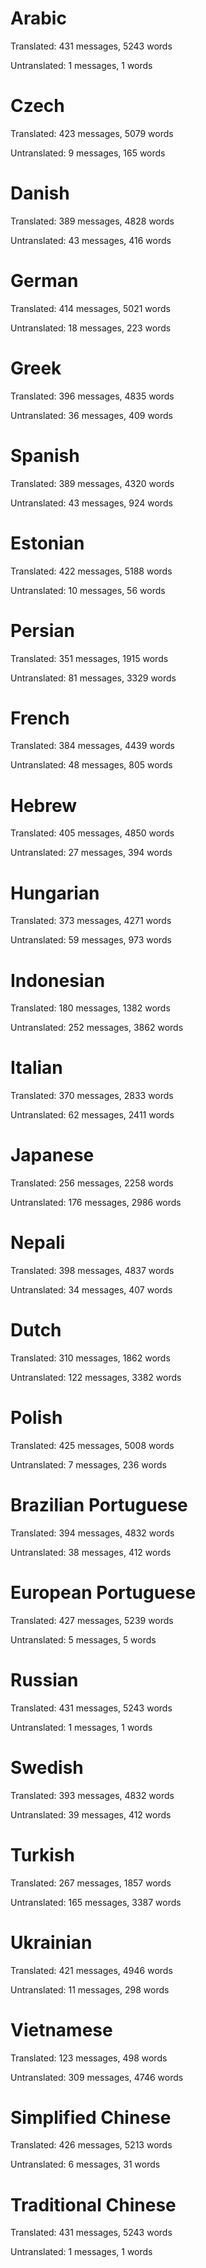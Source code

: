 # Arabic

Translated: 431 messages, 5243 words

Untranslated: 1 messages, 1 words

# Czech

Translated: 423 messages, 5079 words

Untranslated: 9 messages, 165 words

# Danish

Translated: 389 messages, 4828 words

Untranslated: 43 messages, 416 words

# German

Translated: 414 messages, 5021 words

Untranslated: 18 messages, 223 words

# Greek

Translated: 396 messages, 4835 words

Untranslated: 36 messages, 409 words

# Spanish

Translated: 389 messages, 4320 words

Untranslated: 43 messages, 924 words

# Estonian

Translated: 422 messages, 5188 words

Untranslated: 10 messages, 56 words

# Persian

Translated: 351 messages, 1915 words

Untranslated: 81 messages, 3329 words

# French

Translated: 384 messages, 4439 words

Untranslated: 48 messages, 805 words

# Hebrew

Translated: 405 messages, 4850 words

Untranslated: 27 messages, 394 words

# Hungarian

Translated: 373 messages, 4271 words

Untranslated: 59 messages, 973 words

# Indonesian

Translated: 180 messages, 1382 words

Untranslated: 252 messages, 3862 words

# Italian

Translated: 370 messages, 2833 words

Untranslated: 62 messages, 2411 words

# Japanese

Translated: 256 messages, 2258 words

Untranslated: 176 messages, 2986 words

# Nepali

Translated: 398 messages, 4837 words

Untranslated: 34 messages, 407 words

# Dutch

Translated: 310 messages, 1862 words

Untranslated: 122 messages, 3382 words

# Polish

Translated: 425 messages, 5008 words

Untranslated: 7 messages, 236 words

# Brazilian Portuguese

Translated: 394 messages, 4832 words

Untranslated: 38 messages, 412 words

# European Portuguese

Translated: 427 messages, 5239 words

Untranslated: 5 messages, 5 words

# Russian

Translated: 431 messages, 5243 words

Untranslated: 1 messages, 1 words

# Swedish

Translated: 393 messages, 4832 words

Untranslated: 39 messages, 412 words

# Turkish

Translated: 267 messages, 1857 words

Untranslated: 165 messages, 3387 words

# Ukrainian

Translated: 421 messages, 4946 words

Untranslated: 11 messages, 298 words

# Vietnamese

Translated: 123 messages, 498 words

Untranslated: 309 messages, 4746 words

# Simplified Chinese

Translated: 426 messages, 5213 words

Untranslated: 6 messages, 31 words

# Traditional Chinese

Translated: 431 messages, 5243 words

Untranslated: 1 messages, 1 words

